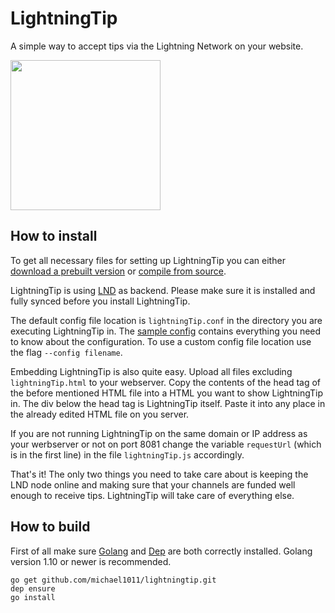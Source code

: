 # LightningTip
A simple way to accept tips via the Lightning Network on your website.

<img src="https://i.imgur.com/ghPu0SR.gif" width="240">

## How to install
To get all necessary files for setting up LightningTip you can either [download a prebuilt version](https://github.com/michael1011/lightningtip/releases) or [compile from source](#how-to-install).


LightningTip is using [LND](https://github.com/lightningnetwork/lnd) as backend. Please make sure it is installed and fully synced before you install LightningTip.


The default config file location is `lightningTip.conf` in the directory you are executing LightningTip in. The [sample config](https://github.com/michael1011/lightningtip/blob/master/sample-lightningTip.conf) contains everything you need to know about the configuration. To use a custom config file location use the flag `--config filename`.


Embedding LightningTip is also quite easy. Upload all files excluding `lightningTip.html` to your webserver. Copy the contents of the head tag of the before mentioned HTML file into a HTML you want to show LightningTip in. The div below the head tag is LightningTip itself. Paste it into any place in the already edited HTML file on you server.


If you are not running LightningTip on the same domain or IP address as your werbserver or not on port 8081 change the variable `requestUrl` (which is in the first line) in the file `lightningTip.js` accordingly.


That's it! The only two things you need to take care about is keeping the LND node online and making sure that your channels are funded well enough to receive tips. LightningTip will take care of everything else.  

## How to build
First of all make sure [Golang](https://golang.org/) and [Dep](https://github.com/golang/dep) are both correctly installed. Golang version 1.10 or newer is recommended.

```
go get github.com/michael1011/lightningtip.git
dep ensure
go install
```
